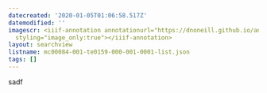 ```yaml
---
datecreated: '2020-01-05T01:06:58.517Z'
datemodified: ''
imagescr: <iiif-annotation annotationurl="https://dnoneill.github.io/annotate/annotations/ac595d3e-2f57-11ea-9e42-b65976aa62f1.json"
  styling="image_only:true"></iiif-annotation>
layout: searchview
listname: mc00084-001-te0159-000-001-0001-list.json
tags: []
---
```

sadf
